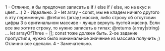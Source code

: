 1 - Отлично, я бы предпочел записать в if / else if / else, но на вкус и цвет... :)
2 - Идеально.
3 - let array - const, мы не кладем ничего другого в эту переменную.
@returns {array} массив, либо строку об отсутсвии цифры 3 в оригинальном массиве - лучше вернуть пустой массив. Если все же хотите строку, то нужно записать в типах: @returns {array|string} ...
let arrayOfThree = []; const тоже должен быть.
2-ое задание пропустили, нужно было минимальное значение из массива получить ;)
Отлично все сделали.
4 - Замечательно.
